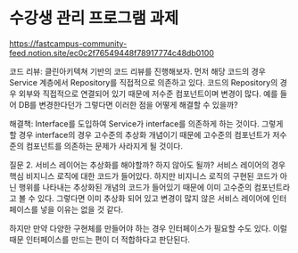 # 수강생 관리 프로그램 과제

https://fastcampus-community-feed.notion.site/ec0c2f76549448f78917774c48db0100

코드 리뷰: 클린아키텍쳐 기반의 코드 리뷰를 진행해보자. 먼저 해당 코드의 경우 Service 계층에서 Repository를 직접적으로 의존하고 있다. 코드의 Repository의 경우 외부와 직접적으로 연결되어 있기 때문에 저수준 컴포넌트이며 변경이 많다. 예를 들어 DB를 변경한다던가 그렇다면 이러한 점을 어떻게 해결할 수 있을까?

해결책: Interface를 도입하여 Service가 interface를 의존하게 하는 것이다. 그렇게 할 경우 interface의 경우 고수준의 추상화 개념이기 때문에 고수준의 컴포넌트가 저수준의 컴포넌트를 의존하는 문제가 사라지게 될 것이다.

질문 2. 서비스 레이어는 추상화를 해야할까? 하지 않아도 될까? 서비스 레이어의 경우 핵심 비지니스 로직에 대한 코드가 들어있다. 하지만 비지니스 로직의 구현된 코드가 아닌 행위를 나타내는 추상화된 개념의 코드가 들어있기 때문에 이미 고수준의 컴포넌트라고 볼 수 있다. 그렇다면 이미 추상화 되어 있고 변경이 많지 않은 서비스 레이어에 인터페이스를 넣을 이유는 없을 것 같다.

하지만 만약 다양한 구현체를 만들어야 하는 경우 인터페이스가 필요할 수도 있다. 이럴 때문 인터페이스를 만드는 편이 더 적합하다고 판단된다.